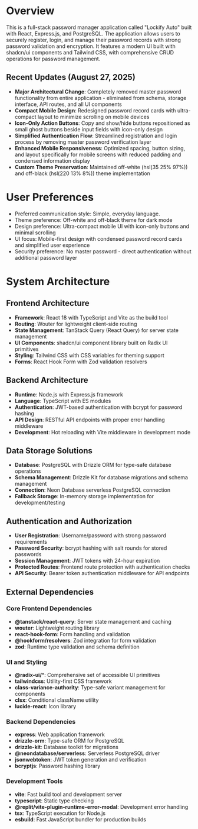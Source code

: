 # Overview

This is a full-stack password manager application called "Lockify Auto" built with React, Express.js, and PostgreSQL. The application allows users to securely register, login, and manage their password records with strong password validation and encryption. It features a modern UI built with shadcn/ui components and Tailwind CSS, with comprehensive CRUD operations for password management.

## Recent Updates (August 27, 2025)
- **Major Architectural Change**: Completely removed master password functionality from entire application - eliminated from schema, storage interface, API routes, and all UI components
- **Compact Mobile Design**: Redesigned password record cards with ultra-compact layout to minimize scrolling on mobile devices
- **Icon-Only Action Buttons**: Copy and show/hide buttons repositioned as small ghost buttons beside input fields with icon-only design
- **Simplified Authentication Flow**: Streamlined registration and login process by removing master password verification layer
- **Enhanced Mobile Responsiveness**: Optimized spacing, button sizing, and layout specifically for mobile screens with reduced padding and condensed information display
- **Custom Theme Preservation**: Maintained off-white (hsl(35 25% 97%)) and off-black (hsl(220 13% 8%)) theme implementation

# User Preferences

- Preferred communication style: Simple, everyday language.
- Theme preference: Off-white and off-black theme for dark mode
- Design preference: Ultra-compact mobile UI with icon-only buttons and minimal scrolling
- UI focus: Mobile-first design with condensed password record cards and simplified user experience
- Security preference: No master password - direct authentication without additional password layer

# System Architecture

## Frontend Architecture
- **Framework**: React 18 with TypeScript and Vite as the build tool
- **Routing**: Wouter for lightweight client-side routing
- **State Management**: TanStack Query (React Query) for server state management
- **UI Components**: shadcn/ui component library built on Radix UI primitives
- **Styling**: Tailwind CSS with CSS variables for theming support
- **Forms**: React Hook Form with Zod validation resolvers

## Backend Architecture
- **Runtime**: Node.js with Express.js framework
- **Language**: TypeScript with ES modules
- **Authentication**: JWT-based authentication with bcrypt for password hashing
- **API Design**: RESTful API endpoints with proper error handling middleware
- **Development**: Hot reloading with Vite middleware in development mode

## Data Storage Solutions
- **Database**: PostgreSQL with Drizzle ORM for type-safe database operations
- **Schema Management**: Drizzle Kit for database migrations and schema management
- **Connection**: Neon Database serverless PostgreSQL connection
- **Fallback Storage**: In-memory storage implementation for development/testing

## Authentication and Authorization
- **User Registration**: Username/password with strong password requirements
- **Password Security**: bcrypt hashing with salt rounds for stored passwords
- **Session Management**: JWT tokens with 24-hour expiration
- **Protected Routes**: Frontend route protection with authentication checks
- **API Security**: Bearer token authentication middleware for API endpoints

## External Dependencies

### Core Frontend Dependencies
- **@tanstack/react-query**: Server state management and caching
- **wouter**: Lightweight routing library
- **react-hook-form**: Form handling and validation
- **@hookform/resolvers**: Zod integration for form validation
- **zod**: Runtime type validation and schema definition

### UI and Styling
- **@radix-ui/***: Comprehensive set of accessible UI primitives
- **tailwindcss**: Utility-first CSS framework
- **class-variance-authority**: Type-safe variant management for components
- **clsx**: Conditional className utility
- **lucide-react**: Icon library

### Backend Dependencies
- **express**: Web application framework
- **drizzle-orm**: Type-safe ORM for PostgreSQL
- **drizzle-kit**: Database toolkit for migrations
- **@neondatabase/serverless**: Serverless PostgreSQL driver
- **jsonwebtoken**: JWT token generation and verification
- **bcryptjs**: Password hashing library

### Development Tools
- **vite**: Fast build tool and development server
- **typescript**: Static type checking
- **@replit/vite-plugin-runtime-error-modal**: Development error handling
- **tsx**: TypeScript execution for Node.js
- **esbuild**: Fast JavaScript bundler for production builds